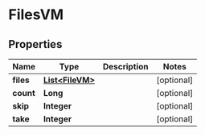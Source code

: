 

# FilesVM


## Properties

| Name | Type | Description | Notes |
|------------ | ------------- | ------------- | -------------|
|**files** | [**List&lt;FileVM&gt;**](FileVM.md) |  |  [optional] |
|**count** | **Long** |  |  [optional] |
|**skip** | **Integer** |  |  [optional] |
|**take** | **Integer** |  |  [optional] |



